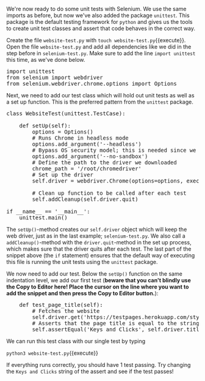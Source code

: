 We're now ready to do some unit tests with Selenium. We use the same imports as before, but now we've also added the package `unittest`. This package is the default testing framework for `python` and gives us the tools to create unit test classes and assert that code behaves in the correct way.

Create the file `website-test.py` with `touch website-test.py`{{execute}}. Open the file `website-test.py` and add all dependencies like we did in the step before in `selenium-test.py`. Make sure to add the line `import unittest` this time, as we've done below.

<pre class="file" data-filename="website-test.py">
import unittest
from selenium import webdriver
from selenium.webdriver.chrome.options import Options
</pre>

Next, we need to add our test class which will hold out unit tests as well as a set up function. This is the preferred pattern from the `unittest` package.

<pre class="file" data-filename="website-test.py">
class WebsiteTest(unittest.TestCase):

    def setUp(self):
        options = Options()
        # Runs Chrome in headless mode
        options.add_argument('--headless')
        # Bypass OS security model; this is needed since we run it in headless mode
        options.add_argument('--no-sandbox')
        # Define the path to the driver we downloaded
        chrome_path = '/root/chromedriver'
        # Set up the driver
        self.driver = webdriver.Chrome(options=options, executable_path=chrome_path)

        # Clean up function to be called after each test
        self.addCleanup(self.driver.quit)

if __name__ == '__main__':
    unittest.main()
</pre>

The `setUp()`-method creates our `self.driver` object which will keep the web driver, just as in the last example; `selenium-test.py`. We also call a `addCleanup()`-method with the `driver.quit`-method in the set up process, which makes sure that the driver quits after each test. The last part of the snippet above (the `if` statement) ensures that the default way of executing this file is running the unit tests using the `unittest` package.

We now need to add our test. Below the `setUp()` function on the same indentation level, we add our first test (**beware that you can't blindly use the Copy to Editor here! Place the cursor on the line where you want to add the snippet and then press the Copy to Editor button.**):

<pre class="file" data-filename="website-test.py">
    def test_page_title(self):
        # Fetches the website
        self.driver.get('https://testpages.herokuapp.com/styled/key-click-display-test.html')
        # Asserts that the page title is equal to the string 'Keys and Clicks'.
        self.assertEqual('Keys and Clicks', self.driver.title)
</pre>

We can run this test class with our single test by typing

`python3 website-test.py`{{execute}}

If everything runs correctly, you should have 1 test passing. Try changing the `Keys and Clicks` string of the assert and see if the test passes!
